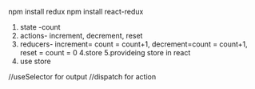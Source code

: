 npm install redux
npm install react-redux


1. state -count
2. actions- increment, decrement, reset
3. reducers- increment= count = count+1, 
	     decrement=count = count+1, 
	     reset = count = 0
4.store
5.provideing store in react
6. use store

//useSelector for output
//dispatch for action
